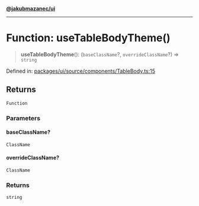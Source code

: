 [**@jakubmazanec/ui**](../README.md)

---

# Function: useTableBodyTheme()

> **useTableBodyTheme**(): (`baseClassName`?, `overrideClassName`?) => `string`

Defined in:
[packages/ui/source/components/TableBody.ts:15](https://github.com/jakubmazanec/tools/blob/b189bd808f93a39eacbf7e401a82a754c5ce3b63/packages/ui/source/components/TableBody.ts#L15)

## Returns

`Function`

### Parameters

#### baseClassName?

`ClassName`

#### overrideClassName?

`ClassName`

### Returns

`string`
